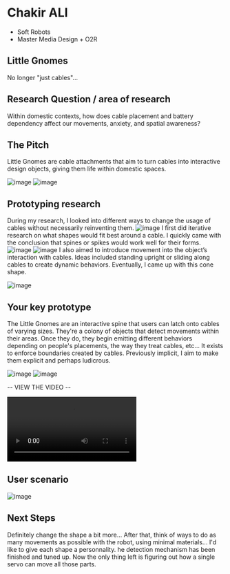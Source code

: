 # Chakir ALI
- Soft Robots
- Master Media Design + O2R

## Little Gnomes
No longer "just cables"...

## Research Question / area of research
Within domestic contexts, how does cable placement and battery dependency affect our movements, anxiety, and spatial awareness? 

## The Pitch
Little Gnomes are cable attachments that aim to turn cables into interactive design objects, giving them life within domestic spaces.

![image](img/QUILT%20BETA2.png)
![image](img/QUILT_BETA.png)

## Prototyping research

During my research, I looked into different ways to change the usage of cables without necessarily reinventing them. 
![image](img/IMAGE.jpg)
I first did iterative research on what shapes would fit best around a cable. I quickly came with the conclusion that spines or spikes would work well for their forms.
![image](img/image%202.jpg)
![image](img/IMG_5766.jpg)
I also aimed to introduce movement into the object’s interaction with cables. Ideas included standing upright or sliding along cables to create dynamic behaviors.
Eventually, I came up with this cone shape.

![image](img/cone.jpg)



## Your key prototype

The Little Gnomes are an interactive spine that users can latch onto cables of varying sizes. They're a colony of objects that detect movements within their areas. Once they do, they begin emitting different behaviors depending on people's placements, the way they treat cables, etc... It exists to enforce boundaries created by cables. Previously implicit, I aim to make them explicit and perhaps ludicrous.

![image](img/images.jpg)
![image](img/3D%201.png)


-- VIEW THE VIDEO --


![video](img/TO%20WATCH-StoryofPinette.mov)

## User scenario
![image](img/Pinettes%20Storyboard.png)

## Next Steps

Definitely change the shape a bit more... After that, think of ways to do as many movements as possible with the robot, using minimal materials...
I'd like to give each shape a personnality.
he detection mechanism has been finished and tuned up. Now the only thing left is figuring out how a single servo can move all those parts. 